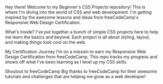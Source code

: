Hey there! Welcome to my Beginner's CSS Projects repository! This is where I'm diving into the world of CSS and web development. 
I'm getting inspired by the awesome lessons and ideas from freeCodeCamp's Responsive Web Design Certification.

What's Inside?
I've put together a bunch of simple CSS projects here to help me learn the basics and beyond. Each project is all about styling, layout, and making things look cool on the web.

My Certification Journey
I'm on a mission to earn my Responsive Web Design Certification from freeCodeCamp. This repo tracks my progress and shows off what I've been learning as I level up my CSS skills.

Shoutout to freeCodeCamp
Big thanks to freeCodeCamp for their awesome tutorials and challenges that are helping me grow as a web developer!
